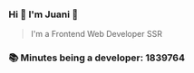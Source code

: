### Hi 👋 I&#39;m Juani 🦁

> I&#39;m a Frontend Web Developer SSR

### 📚 Minutes being a developer: 1839764
